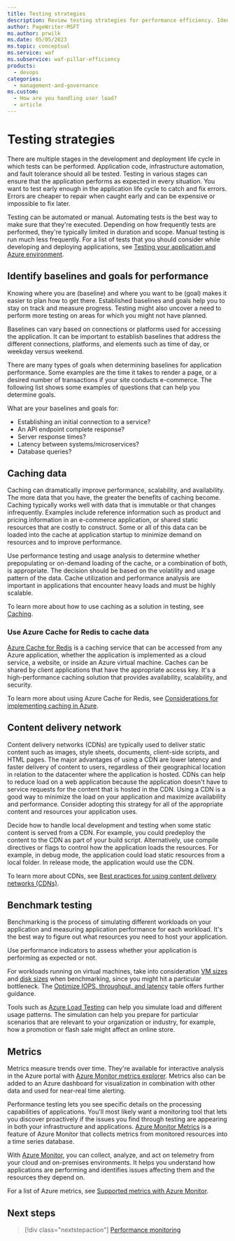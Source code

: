 ```yaml
---
title: Testing strategies
description: Review testing strategies for performance efficiency. Identify baselines and goals for performance. Cache data, run benchmark tests, and use metrics.
author: PageWriter-MSFT
ms.author: prwilk
ms.date: 05/05/2023
ms.topic: conceptual
ms.service: waf
ms.subservice: waf-pillar-efficiency
products:
  - devops
categories:
  - management-and-governance
ms.custom:
  - How are you handling user load?
  - article
---
```


# Testing strategies

There are multiple stages in the development and deployment life cycle in which tests can be performed. Application code, infrastructure automation, and fault tolerance should all be tested. Testing in various stages can ensure that the application performs as expected in every situation. You want to test early enough in the application life cycle to catch and fix errors. Errors are cheaper to repair when caught early and can be expensive or impossible to fix later.

Testing can be automated or manual. Automating tests is the best way to make sure that they're executed. Depending on how frequently tests are performed, they're typically limited in duration and scope. Manual testing is run much less frequently. For a list of tests that you should consider while developing and deploying applications, see [Testing your application and Azure environment](../devops/release-engineering-testing.md).

## Identify baselines and goals for performance

Knowing where you are (baseline) and where you want to be (goal) makes it easier to plan how to get there. Established baselines and goals help you to stay on track and measure progress. Testing might also uncover a need to perform more testing on areas for which you might not have planned.

Baselines can vary based on connections or platforms used for accessing the application. It can be important to establish baselines that address the different connections, platforms, and elements such as time of day, or weekday versus weekend.

There are many types of goals when determining baselines for application performance. Some examples are the time it takes to render a page, or a desired number of transactions if your site conducts e-commerce. The following list shows some examples of questions that can help you determine goals.

What are your baselines and goals for:

- Establishing an initial connection to a service?
- An API endpoint complete response?
- Server response times?
- Latency between systems/microservices?
- Database queries?

## Caching data

Caching can dramatically improve performance, scalability, and availability. The more data that you have, the greater the benefits of caching become. Caching typically works well with data that is immutable or that changes infrequently. Examples include reference information such as product and pricing information in an e-commerce application, or shared static resources that are costly to construct. Some or all of this data can be loaded into the cache at application startup to minimize demand on resources and to improve performance.

Use performance testing and usage analysis to determine whether prepopulating or on-demand loading of the cache, or a combination of both, is appropriate. The decision should be based on the volatility and usage pattern of the data. Cache utilization and performance analysis are important in applications that encounter heavy loads and must be highly scalable.

To learn more about how to use caching as a solution in testing, see [Caching](/azure/architecture/best-practices/caching#determine-how-to-cache-data-effectively).

### Use Azure Cache for Redis to cache data

[Azure Cache for Redis](/azure/azure-cache-for-redis/cache-overview) is a caching service that can be accessed from any Azure application, whether the application is implemented as a cloud service, a website, or inside an Azure virtual machine. Caches can be shared by client applications that have the appropriate access key. It's a high-performance caching solution that provides availability, scalability, and security.

To learn more about using Azure Cache for Redis, see [Considerations for implementing caching in Azure](/azure/architecture/best-practices/caching#considerations-for-implementing-caching-in-azure).

## Content delivery network

Content delivery networks (CDNs) are typically used to deliver static content such as images, style sheets, documents, client-side scripts, and HTML pages. The major advantages of using a CDN are lower latency and faster delivery of content to users, regardless of their geographical location in relation to the datacenter where the application is hosted. CDNs can help to reduce load on a web application because the application doesn't have to service requests for the content that is hosted in the CDN. Using a CDN is a good way to minimize the load on your application and maximize availability and performance. Consider adopting this strategy for all of the appropriate content and resources your application uses.

Decide how to handle local development and testing when some static content is served from a CDN. For example, you could predeploy the content to the CDN as part of your build script. Alternatively, use compile directives or flags to control how the application loads the resources. For example, in debug mode, the application could load static resources from a local folder. In release mode, the application would use the CDN.

To learn more about CDNs, see [Best practices for using content delivery networks (CDNs)](/azure/architecture/best-practices/cdn).

## Benchmark testing

Benchmarking is the process of simulating different workloads on your application and measuring application performance for each workload. It's the best way to figure out what resources you need to host your application.

Use performance indicators to assess whether your application is performing as expected or not.

For workloads running on virtual machines, take into consideration [VM sizes](/azure/virtual-machines/premium-storage-performance#high-scale-vm-sizes) and [disk sizes](/azure/virtual-machines/premium-storage-performance#premium-storage-disk-sizes) when benchmarking, since you might hit a particular bottleneck. The [Optimize IOPS, throughput, and latency](/azure/virtual-machines/premium-storage-performance#optimize-iops-throughput-and-latency-at-a-glance) table offers further guidance.

Tools such as [Azure Load Testing](/azure/load-testing/overview-what-is-azure-load-testing) can help you simulate load and different usage patterns. The simulation can help you prepare for particular scenarios that are relevant to your organization or industry, for example, how a promotion or flash sale might affect an online store.

## Metrics

Metrics measure trends over time. They're available for interactive analysis in the Azure portal with [Azure Monitor metrics explorer](/azure/azure-monitor/essentials/metrics-getting-started). Metrics also can be added to an Azure dashboard for visualization in combination with other data and used for near-real time alerting.

Performance testing lets you see specific details on the processing capabilities of applications. You'll most likely want a monitoring tool that lets you discover proactively if the issues you find through testing are appearing in both your infrastructure and applications. [Azure Monitor Metrics](/azure/azure-monitor/platform/data-platform-metrics) is a feature of Azure Monitor that collects metrics from monitored resources into a time series database.

With [Azure Monitor](/azure/azure-monitor/overview), you can collect, analyze, and act on telemetry from your cloud and on-premises environments. It helps you understand how applications are performing and identifies issues affecting them and the resources they depend on.

For a list of Azure metrics, see [Supported metrics with Azure Monitor](/azure/azure-monitor/platform/metrics-supported).

## Next steps

> [!div class="nextstepaction"]
> [Performance monitoring](./checklist.md)

